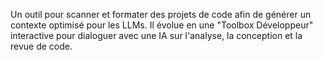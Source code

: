 Un outil pour scanner et formater des projets de code afin de générer un contexte optimisé pour les LLMs.
Il évolue en une "Toolbox Développeur" interactive pour dialoguer avec une IA sur l'analyse, la conception et la revue de code.